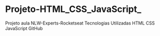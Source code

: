 # Projeto-HTML_CSS_JavaScript_
Projeto aula NLW-Experts-Rocketseat
Tecnologias Utilizadas
HTML
CSS
JavaScript
GitHub
